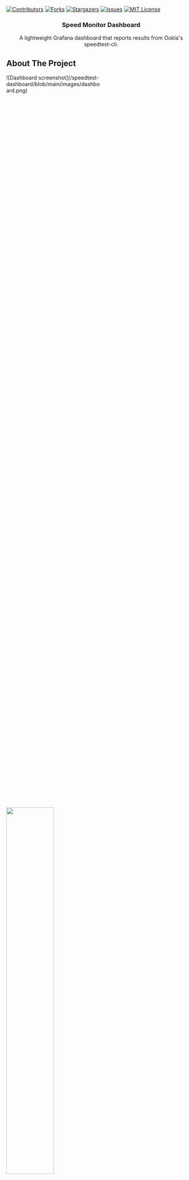 <div id="top"></div>
<!--
*** Thanks for checking out the Best-README-Template. If you have a suggestion
*** that would make this better, please fork the repo and create a pull request
*** or simply open an issue with the tag "enhancement".
*** Don't forget to give the project a star!
*** Thanks again! Now go create something AMAZING! :D
-->



<!-- PROJECT SHIELDS -->
<!--
*** I'm using markdown "reference style" links for readability.
*** Reference links are enclosed in brackets [ ] instead of parentheses ( ).
*** See the bottom of this document for the declaration of the reference variables
*** for contributors-url, forks-url, etc. This is an optional, concise syntax you may use.
*** https://www.markdownguide.org/basic-syntax/#reference-style-links
-->
[![Contributors][contributors-shield]](https://github.com/Falc0n2k/speedtest-dashboard/graphs/contributors)
[![Forks][forks-shield]](https://github.com/Falc0n2k/speedtest-dashboard/graphs/forks)
[![Stargazers][stars-shield]](https://github.com/Falc0n2k/speedtest-dashboard/graphs/stars)
[![Issues][issues-shield]](https://github.com/Falc0n2k/speedtest-dashboard/issues)
[![MIT License][license-shield]](https://github.com/Falc0n2k/speedtest-dashboard/iicense)

<!-- PROJECT LOGO -->

<!--
<br />
<div align="center">
  <a href="https://github.com/Falc0n2k/speedtest-dashboard">
    <img src="images/logo.png" alt="Logo" width="80" height="80">
  </a>
--> 

<h3 align="center">Speed Monitor Dashboard</h3>

  <p align="center">A lightweight Grafana dashboard that reports results from Ookla's speedtest-cli.</p>
</div>

<!-- ABOUT THE PROJECT -->
## About The Project

<div style="width:50% ; height:50%">
![Dashboard screenshot](/speedtest-dashboard/blob/main/images/dashboard.png)
</div>

<img src="/speedtest-dashboard/blob/main/images/dashboard.png" width="50%" height="50%">

### Built With

* [JSON](https://www.json.org/)


<!-- GETTING STARTED -->
## Getting Started

This is an example of how you may give instructions on setting up your project locally.
To get a local copy up and running follow these simple example steps.

### Prerequisites

For the best experience, please make sure you have the speedtest-cli script working, and InfluxDB and Grafana installed. This dashboard will do nothing until you have basic functionality and data storage in place first. If you need detailed instructions on how to do that, you can follow the instructions in the [Dependancy Primer](dependancy-primer.md).

### Installation

1. Install the dashboard using the JSON config file (`config.json`) logging into Grafana and hovering over the plus (+) icon in the left sidebar, clicking **Import**. Copy and paste the entire contents of `config.json` into the **Import via panel json**, then click **Load**.

2. If this is a fresh install for you - meaning you've set the speedtest-cli script up from scratch along with InfluxDB and Grafana, now is a good time to test the ingest from the scrip to the database, seeing how the dashboard presents that data to you. To do this, you can spam `python3 speedtest.py` a few times on the command line (I recommend at least three or four passes). Once those test results are stored in the database, you can customize the rest of the dashboard to your liking.

3. As the final step, you'll want to set the speedtest script to run at an interval you're comfortable with, automatically. To do this, we'll use `crontab -e`. If this is the first time you're running it, or you have a fresh install of Linux, do yourself a favor us select Nano as your editor. I run my speedtest every 30 minutes, but you may consider running it every hour or less if you're on a metered connection or your ISP has a data limitation. For a sample of the format you'll want to use:

##### 30-minute interval
```
# m h  dom mon dow   command
*/30 * * * * python3 /home/pi/speedtest.py
```

##### 60-minute interval
```
# m h  dom mon dow   command
*/60 * * * * python3 /home/pi/speedtest.py
```

##### 2-hour interval
```
# m h  dom mon dow   command
*/120 * * * * python3 /home/pi/speedtest.py
```

N.B. - customize the directory where you have your Python script sitting. `pwd` and `ls -l` are your friends.


<!-- CONTRIBUTING -->
## Contributing

Contributions are what make the open source community such an amazing place to learn, inspire, and create. Any contributions you make are **greatly appreciated**.

If you have a suggestion that would make this better, please fork the repo and create a pull request. You can also simply open an issue with the tag "enhancement".

Don't forget to give the project a star! Thanks again!

1. Fork the Project
2. Create your Feature Branch (`git checkout -b feature/AmazingFeature`)
3. Commit your Changes (`git commit -m 'Add some AmazingFeature'`)
4. Push to the Branch (`git push origin feature/AmazingFeature`)
5. Open a Pull Request

<p align="right">(<a href="#top">back to top</a>)</p>



<!-- LICENSE -->
## License

Distributed under the MIT License. See `LICENSE.txt` for more information.

<p align="right">(<a href="#top">back to top</a>)</p>


<!-- ACKNOWLEDGMENTS -->
## Acknowledgments

* [PiUpMyLife](https://piupmylife.com/)
* [@djshadowxm82](https://github.com/djshadowxm82), for inspiring me to learn Python.

<p align="right">(<a href="#top">back to top</a>)</p>



<!-- MARKDOWN LINKS & IMAGES -->
<!-- https://www.markdownguide.org/basic-syntax/#reference-style-links -->
[contributors-shield]: https://img.shields.io/github/contributors/github_username/repo_name.svg?style=for-the-badge
[contributors-url]: https://github.com/github_username/repo_name/graphs/contributors
[forks-shield]: https://img.shields.io/github/forks/github_username/repo_name.svg?style=for-the-badge
[forks-url]: https://github.com/github_username/repo_name/network/members
[stars-shield]: https://img.shields.io/github/stars/github_username/repo_name.svg?style=for-the-badge
[stars-url]: https://github.com/github_username/repo_name/stargazers
[issues-shield]: https://img.shields.io/github/issues/github_username/repo_name.svg?style=for-the-badge
[issues-url]: https://github.com/github_username/repo_name/issues
[license-shield]: https://img.shields.io/github/license/github_username/repo_name.svg?style=for-the-badge
[license-url]: https://github.com/github_username/repo_name/blob/master/LICENSE.txt
[linkedin-shield]: https://img.shields.io/badge/-LinkedIn-black.svg?style=for-the-badge&logo=linkedin&colorB=555
[linkedin-url]: https://linkedin.com/in/linkedin_username
[product-screenshot]: images/screenshot.png
